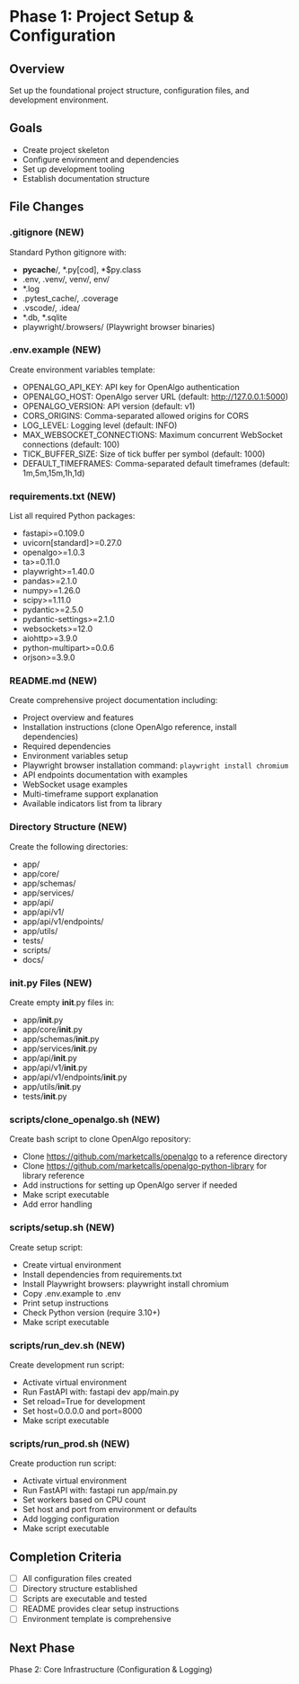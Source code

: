 # Phase 1: Project Setup & Configuration

## Overview
Set up the foundational project structure, configuration files, and development environment.

## Goals
- Create project skeleton
- Configure environment and dependencies
- Set up development tooling
- Establish documentation structure

## File Changes

### .gitignore (NEW)
Standard Python gitignore with:
- __pycache__/, *.py[cod], *$py.class
- .env, .venv/, venv/, env/
- *.log
- .pytest_cache/, .coverage
- .vscode/, .idea/
- *.db, *.sqlite
- playwright/.browsers/ (Playwright browser binaries)

### .env.example (NEW)
Create environment variables template:
- OPENALGO_API_KEY: API key for OpenAlgo authentication
- OPENALGO_HOST: OpenAlgo server URL (default: http://127.0.0.1:5000)
- OPENALGO_VERSION: API version (default: v1)
- CORS_ORIGINS: Comma-separated allowed origins for CORS
- LOG_LEVEL: Logging level (default: INFO)
- MAX_WEBSOCKET_CONNECTIONS: Maximum concurrent WebSocket connections (default: 100)
- TICK_BUFFER_SIZE: Size of tick buffer per symbol (default: 1000)
- DEFAULT_TIMEFRAMES: Comma-separated default timeframes (default: 1m,5m,15m,1h,1d)

### requirements.txt (NEW)
List all required Python packages:
- fastapi>=0.109.0
- uvicorn[standard]>=0.27.0
- openalgo>=1.0.3
- ta>=0.11.0
- playwright>=1.40.0
- pandas>=2.1.0
- numpy>=1.26.0
- scipy>=1.11.0
- pydantic>=2.5.0
- pydantic-settings>=2.1.0
- websockets>=12.0
- aiohttp>=3.9.0
- python-multipart>=0.0.6
- orjson>=3.9.0

### README.md (NEW)
Create comprehensive project documentation including:
- Project overview and features
- Installation instructions (clone OpenAlgo reference, install dependencies)
- Required dependencies
- Environment variables setup
- Playwright browser installation command: `playwright install chromium`
- API endpoints documentation with examples
- WebSocket usage examples
- Multi-timeframe support explanation
- Available indicators list from ta library

### Directory Structure (NEW)
Create the following directories:
- app/
- app/core/
- app/schemas/
- app/services/
- app/api/
- app/api/v1/
- app/api/v1/endpoints/
- app/utils/
- tests/
- scripts/
- docs/

### __init__.py Files (NEW)
Create empty __init__.py files in:
- app/__init__.py
- app/core/__init__.py
- app/schemas/__init__.py
- app/services/__init__.py
- app/api/__init__.py
- app/api/v1/__init__.py
- app/api/v1/endpoints/__init__.py
- app/utils/__init__.py
- tests/__init__.py

### scripts/clone_openalgo.sh (NEW)
Create bash script to clone OpenAlgo repository:
- Clone https://github.com/marketcalls/openalgo to a reference directory
- Clone https://github.com/marketcalls/openalgo-python-library for library reference
- Add instructions for setting up OpenAlgo server if needed
- Make script executable
- Add error handling

### scripts/setup.sh (NEW)
Create setup script:
- Create virtual environment
- Install dependencies from requirements.txt
- Install Playwright browsers: playwright install chromium
- Copy .env.example to .env
- Print setup instructions
- Check Python version (require 3.10+)
- Make script executable

### scripts/run_dev.sh (NEW)
Create development run script:
- Activate virtual environment
- Run FastAPI with: fastapi dev app/main.py
- Set reload=True for development
- Set host=0.0.0.0 and port=8000
- Make script executable

### scripts/run_prod.sh (NEW)
Create production run script:
- Activate virtual environment
- Run FastAPI with: fastapi run app/main.py
- Set workers based on CPU count
- Set host and port from environment or defaults
- Add logging configuration
- Make script executable

## Completion Criteria
- [ ] All configuration files created
- [ ] Directory structure established
- [ ] Scripts are executable and tested
- [ ] README provides clear setup instructions
- [ ] Environment template is comprehensive

## Next Phase
Phase 2: Core Infrastructure (Configuration & Logging)
